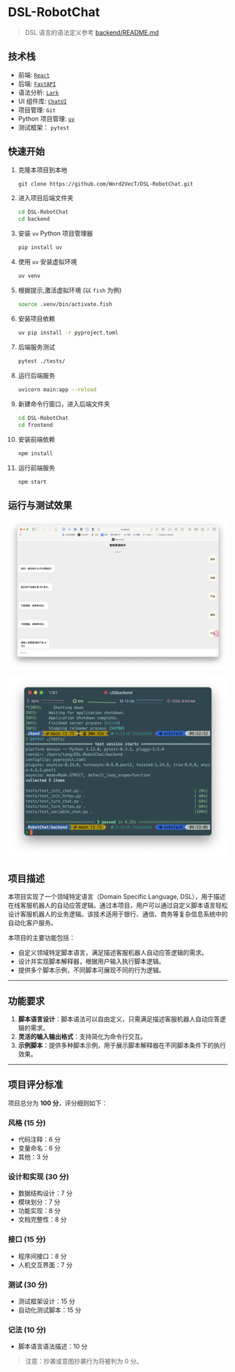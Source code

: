 # DSL-RobotChat

> DSL 语言的语法定义参考 [backend/README.md](https://github.com/Word2VecT/DSL-RobotChat/blob/main/backend/README.md)

## 技术栈

- 前端: [`React`](https://github.com/facebook/react)
- 后端: [`FastAPI`](https://github.com/fastapi/fastapi)
- 语法分析: [`Lark`](https://github.com/lark-parser/lark)
- UI 组件库: [`ChatUI`](https://github.com/alibaba/ChatUI)
- 项目管理: `Git`
- Python 项目管理: [`uv`](https://github.com/astral-sh/uv)
- 测试框架： `pytest`

## 快速开始

1. 克隆本项目到本地

    ```git
    git clone https://github.com/Word2VecT/DSL-RobotChat.git
    ```

2. 进入项目后端文件夹

    ```bash
    cd DSL-RobotChat
    cd backend
    ```

3. 安装 `uv` Python 项目管理器

    ```bash
    pip install uv
    ```

4. 使用 `uv` 安装虚拟环境

    ```bash
    uv venv
    ```

5. 根据提示,激活虚拟环境 (以 `fish` 为例)

    ```bash
    source .venv/bin/activate.fish
    ```

6. 安装项目依赖

    ```bash
    uv pip install -r pyproject.toml
    ```

7. 后端服务测试

    ```bash
    pytest ./tests/
    ```

8. 运行后端服务

    ```bash
    uvicorn main:app --reload
    ```

9. 新建命令行窗口，进入后端文件夹

    ```bash
    cd DSL-RobotChat
    cd frontend
    ```

10. 安装前端依赖

    ```bash
    npm install
    ```

11. 运行前端服务

    ```bash
    npm start
    ```

## 运行与测试效果

![运行效果](figures/demo.png)

![测试结果](figures/test.png)

## 项目描述

本项目实现了一个领域特定语言（Domain Specific Language, DSL），用于描述在线客服机器人的自动应答逻辑。通过本项目，用户可以通过自定义脚本语言轻松设计客服机器人的业务逻辑。该技术适用于银行、通信、商务等复杂信息系统中的自动化客户服务。

本项目的主要功能包括：

- 自定义领域特定脚本语言，满足描述客服机器人自动应答逻辑的需求。
- 设计并实现脚本解释器，根据用户输入执行脚本逻辑。
- 提供多个脚本示例，不同脚本可展现不同的行为逻辑。

---

## 功能要求

1. **脚本语言设计**：脚本语法可以自由定义，只需满足描述客服机器人自动应答逻辑的需求。
2. **灵活的输入输出格式**：支持简化为命令行交互。
3. **示例脚本**：提供多种脚本示例，用于展示脚本解释器在不同脚本条件下的执行效果。

---

## 项目评分标准

项目总分为 **100 分**，评分细则如下：

### 风格 (15 分)

- 代码注释：6 分
- 变量命名：6 分
- 其他：3 分

### 设计和实现 (30 分)

- 数据结构设计：7 分
- 模块划分：7 分
- 功能实现：8 分
- 文档完整性：8 分

### 接口 (15 分)

- 程序间接口：8 分
- 人机交互界面：7 分

### 测试 (30 分)

- 测试框架设计：15 分
- 自动化测试脚本：15 分

### 记法 (10 分)

- 脚本语言语法描述：10 分

> 注意：抄袭或意图抄袭行为将被判为 0 分。
